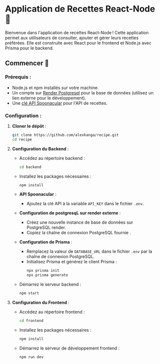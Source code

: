 
# Application de Recettes React-Node 🍲

Bienvenue dans l'application de recettes React-Node ! Cette application permet aux utilisateurs de consulter, ajouter et gérer leurs recettes préférées. Elle est construite avec React pour le frontend et Node.js avec Prisma pour le backend.

## Commencer 🚀

### Prérequis :

- Node.js et npm installés sur votre machine.
- Un compte sur [Render Postgresql](https://render.com/docs/postgresql-creating-connecting) pour la base de données (utilisez un lien externe pour le développement).
- Une [clé API Spoonacular](https://spoonacular.com/food-api) pour l'API de recettes.

### Configuration :

1. **Cloner le dépôt** :
   ```bash
   git clone https://github.com/alexkanga/recipe.git
   cd recipe
   ```

2. **Configuration du Backend** :

   - Accédez au répertoire backend :
     ```bash
     cd backend
     ```

   - Installez les packages nécessaires :
     ```bash
     npm install
     ```

   - **API Spoonacular** :
     - Ajoutez la clé API à la variable `API_KEY` dans le fichier `.env`.

   - **Configuration de postgresqL sur render externe** :
     - Créez une nouvelle instance de base de données sur PostgreSQL render.
     - Copiez la chaîne de connexion PostgreSQL fournie .

   - **Configuration de Prisma** :
     - Remplacez la valeur de `DATABASE_URL` dans le fichier `.env` par la chaîne de connexion PostgreSQL.
     - Initialisez Prisma et générez le client Prisma :
       ```bash
       npx prisma init
       npx prisma generate
       ```

   - Démarrez le serveur backend :
     ```bash
     npm start
     ```

3. **Configuration du Frontend** :

   - Accédez au répertoire frontend :
     ```bash
     cd frontend
     ```

   - Installez les packages nécessaires :
     ```bash
     npm install
     ```

   - Démarrez le serveur de développement frontend :
     ```bash
     npm run dev
     ```
